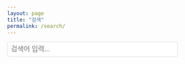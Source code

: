 ```yaml
---
layout: page
title: "검색"
permalink: /search/
---
```


<div id="search-container">
  <input type="text" id="search-input" placeholder="검색어 입력..." class="search-input" />
  <div id="results-container"></div>
</div>

<style>
  .search-input {
    padding: 8px;
    width: 100%;
    max-width: 400px;
    margin-bottom: 10px;
    font-size: 16px;
    border: 1px solid #ddd;
    border-radius: 4px;
  }
  
  #results-container {
    margin-top: 20px;
  }
  
  .result-item {
    margin-bottom: 20px;
    padding-bottom: 15px;
    border-bottom: 1px solid #eee;
  }
  
  .result-title {
    font-size: 18px;
    font-weight: bold;
    margin-bottom: 5px;
  }
  
  .result-date {
    color: #777;
    font-size: 14px;
    margin-bottom: 8px;
  }
  
  .result-snippet {
    font-size: 14px;
    color: #333;
  }
  
  .highlight {
    background-color: yellow;
    font-weight: bold;
  }
</style>

<script src="https://cdnjs.cloudflare.com/ajax/libs/lunr.js/2.3.9/lunr.min.js"></script>
<script>
document.addEventListener('DOMContentLoaded', function() {
  // 검색 인덱스 및 문서 저장소
  let idx;
  let documents = {};
  
  // DOM 요소
  const searchInput = document.getElementById('search-input');
  const resultsContainer = document.getElementById('results-container');
  
  // search.json 로드
  fetch('{{ site.baseurl }}/search.json')
    .then(response => response.json())
    .then(data => {
      // 문서 저장소 구성
      data.docs.forEach(doc => {
        documents[doc.url] = doc;
      });
      
      // lunr 인덱스 구성 - 부분 검색 지원 설정
      idx = lunr(function() {
        // 기본 설정
        this.ref('url');
        this.field('title', { boost: 10 });
        this.field('content');
        
        // 토큰화 파이프라인 수정 - 부분 단어 검색을 위한 설정
        this.pipeline.remove(lunr.stemmer);
        this.searchPipeline.remove(lunr.stemmer);
        
        // n-gram 토큰화를 위한 함수 추가
        this.tokenizer.separator = /[\s\-]+/;
        
        // 문서 추가
        data.docs.forEach(doc => {
          this.add({
            'url': doc.url,
            'title': doc.title,
            'content': doc.content,
            'date': doc.date
          });
        });
      });
      
      // 검색 입력란 활성화
      searchInput.disabled = false;
      searchInput.placeholder = "검색어를 입력하세요";
    })
    .catch(error => {
      console.error('검색 인덱스를 로드하는 중 오류가 발생했습니다:', error);
      resultsContainer.innerHTML = '<p>검색 데이터를 로드할 수 없습니다.</p>';
    });
  
  // 검색 이벤트 리스너
  searchInput.addEventListener('input', function() {
    const query = this.value.trim();
    
    if (query.length < 1) {
      resultsContainer.innerHTML = '';
      return;
    }
    
    if (!idx) {
      resultsContainer.innerHTML = '<p>검색 인덱스를 로드 중입니다...</p>';
      return;
    }
    
    // 부분 검색을 위해 각 단어에 와일드카드 추가
    const wildcardQuery = query.split(' ')
      .map(term => term + '*')
      .join(' ');
    
    // 여러 검색 쿼리 형식 조합 (더 많은 결과를 얻기 위해)
    const results = idx.search(wildcardQuery);
    
    // 부분 검색으로 결과가 충분하지 않으면 퍼지 검색 추가
    if (results.length < 3 && query.length > 2) {
      const fuzzyQuery = query.split(' ')
        .map(term => term + '~1')
        .join(' ');
      
      const fuzzyResults = idx.search(fuzzyQuery);
      
      // 결과 병합
      fuzzyResults.forEach(result => {
        if (!results.some(r => r.ref === result.ref)) {
          results.push(result);
        }
      });
    }
    
    if (results.length === 0) {
      // 결과가 없으면 제목과 내용에서 직접 부분 문자열 검색 (Lunr 우회)
      const matchedDocs = Object.values(documents).filter(doc => {
        return doc.title.toLowerCase().includes(query.toLowerCase()) || 
               doc.content.toLowerCase().includes(query.toLowerCase());
      });
      
      if (matchedDocs.length > 0) {
        let resultHtml = '';
        matchedDocs.forEach(doc => {
          // 내용 일부 추출 (약 150자)
          let snippet = doc.content.length > 150 
            ? doc.content.substring(0, 150) + '...' 
            : doc.content;
            
          // 검색어 하이라이트
          const titleHighlighted = highlightText(doc.title, query);
          const snippetHighlighted = highlightText(snippet, query);
          
          resultHtml += `
            <div class="result-item">
              <div class="result-title">
                <a href="${doc.url}">${titleHighlighted}</a>
              </div>
              <div class="result-date">${doc.date}</div>
              <div class="result-snippet">${snippetHighlighted}</div>
            </div>
          `;
        });
        
        resultsContainer.innerHTML = resultHtml;
      } else {
        resultsContainer.innerHTML = '<p>검색 결과가 없습니다.</p>';
      }
      
      return;
    }
    
    // 결과 표시
    let resultHtml = '';
    results.forEach(result => {
      const doc = documents[result.ref];
      
      // 내용 일부 추출 (약 150자)
      let snippet = '';
      
      // 검색어가 포함된 부분 찾기
      const lowerContent = doc.content.toLowerCase();
      const lowerQuery = query.toLowerCase();
      const index = lowerContent.indexOf(lowerQuery);
      
      if (index !== -1) {
        // 검색어 주변 텍스트 추출
        const start = Math.max(0, index - 60);
        const end = Math.min(doc.content.length, index + query.length + 60);
        snippet = doc.content.substring(start, end);
        
        // 시작이나 끝이 잘렸다면 표시
        if (start > 0) snippet = '...' + snippet;
        if (end < doc.content.length) snippet += '...';
      } else {
        // 검색어가 없으면 처음 150자
        snippet = doc.content.length > 150 
          ? doc.content.substring(0, 150) + '...' 
          : doc.content;
      }
      
      // 검색어 하이라이트
      const titleHighlighted = highlightText(doc.title, query);
      const snippetHighlighted = highlightText(snippet, query);
      
      resultHtml += `
        <div class="result-item">
          <div class="result-title">
            <a href="${doc.url}">${titleHighlighted}</a>
          </div>
          <div class="result-date">${doc.date}</div>
          <div class="result-snippet">${snippetHighlighted}</div>
        </div>
      `;
    });
    
    resultsContainer.innerHTML = resultHtml;
  });
  
  // 검색어 하이라이트 함수
  function highlightText(text, query) {
    if (!query || query.trim() === '') return text;
    
    const words = query.trim().toLowerCase().split(/\s+/);
    let result = text;
    
    words.forEach(word => {
      if (word.length < 2) return; // 너무 짧은 단어는 건너뜀
      
      const regex = new RegExp('(' + word + ')', 'gi');
      result = result.replace(regex, '<span class="highlight">$1</span>');
    });
    
    return result;
  }
  
  // 검색 입력란 초기 상태
  searchInput.disabled = true;
  searchInput.placeholder = "검색 인덱스 로딩 중...";
});
</script>